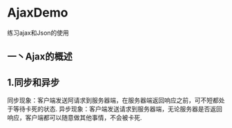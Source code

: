 # AjaxDemo
练习ajax和Json的使用

一丶Ajax的概述
-----
## 1.同步和异步
  同步现象：客户端发送阿请求到服务器端，在服务器端返回响应之前，可不短都处于等待卡死的状态.
  异步现象：客户端发送请求到服务器端，无论服务器是否返回响应，客户端都可以随意做其他事情，不会被卡死.
  
